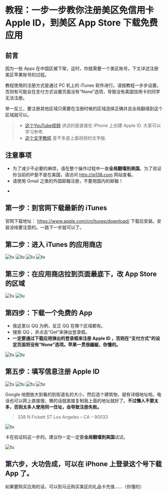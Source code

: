 # 教程：一步一步教你注册美区免信用卡 Apple ID，到美区 App Store 下载免费应用

## 前言

因为一些 Apps 在中国区被下架，这时，你就需要一个美区账号。下文详述注册美区苹果账号的过程。

教程使用的注册方式是通过 PC 机上的 iTunes 软件进行。请按教程一步步设置，否则有可能会在支付方式设置页面没有“None”选项，导致没有美国信用卡的同学无法注册。

举一反三，要注册其他区域只需要在注册时候的区域选择正确并且全局翻墙到这个区域就可以。

> * [这个YouTube视频](https://www.youtube.com/watch?v=EXUbgANMgNE) 讲述的是直接在 iPhone 上创建 Apple ID. 大家可以学习参考.
> * [这个文字教程](http://bbs.feng.com/read-htm-tid-11383798.html) 差不多是上面视频的文字版.

## 注意事项

* 为了减少不必要的麻烦，请在整个操作过程中一直**全局翻墙到美国**。为了验证你当前的IP是不是在美国，请访问 http://ip138.com 网站查看。
* 请使用 Gmail 之类的外国邮箱注册，不要用国内的邮箱！
* ~~~如果你确实翻不了墙，你可以百度“网际飞梭”找到我的QQ，我可以给你个临时SS线路二维码。如果你还不明所以，请关闭这个网页。掰掰。~~~

## 第一步：到官网下载最新的 iTunes

官网下载地址： https://www.apple.com/cn/itunes/download/
下载后安装。安装没啥要注意的。一路下一步就可以了。


## 第二步：进入 iTunes 的应用商店

![tu](https://raw.githubusercontent.com/OneSecure/ShadowAgentNotes/master/AppleID/20170729200129.png)
![tu](https://raw.githubusercontent.com/OneSecure/ShadowAgentNotes/master/AppleID/20170729200222.png)
![tu](https://raw.githubusercontent.com/OneSecure/ShadowAgentNotes/master/AppleID/20170729200255.png)
![tu](https://raw.githubusercontent.com/OneSecure/ShadowAgentNotes/master/AppleID/20170729200342.png)

## 第三步：在应用商店拉到页面最底下，改 App Store 的区域

![tu](https://raw.githubusercontent.com/OneSecure/ShadowAgentNotes/master/AppleID/20170729200458.png)
![tu](https://raw.githubusercontent.com/OneSecure/ShadowAgentNotes/master/AppleID/20170729200526.png)


## 第四步：下载一个免费的 App

* 我这里以 QQ 为例，反正 QQ 在哪个区域都有。
* 搜索 QQ ，并点击“Get”来弹出登录框。
* **一定要通过下载应用弹出的登录框来注册 Apple ID ，否则在“支付方式”的设定页面将没有“None”选项。苹果一贯很龌龊，你懂的。**

![tu](https://raw.githubusercontent.com/OneSecure/ShadowAgentNotes/master/AppleID/20170729200654.png)
![tu](https://raw.githubusercontent.com/OneSecure/ShadowAgentNotes/master/AppleID/20170729200733.png)

## 第五步：填写信息注册 Apple ID

![tu](https://raw.githubusercontent.com/OneSecure/ShadowAgentNotes/master/AppleID/20170729200911.png)
![tu](https://raw.githubusercontent.com/OneSecure/ShadowAgentNotes/master/AppleID/20170729201332.png)
![tu](https://raw.githubusercontent.com/OneSecure/ShadowAgentNotes/master/AppleID/20170729201428.png)
![tu](https://raw.githubusercontent.com/OneSecure/ShadowAgentNotes/master/AppleID/20170729202004.png)

Google 地图放大到看的到街道名的大小，然后选个建筑物，就有详细地址啦。电话也可以网上直接搜，懒的话就直接复制我上面的地址就好了。**不过懒人不要太多，否则太多人使用同一住址，会导致注册失败。**

> 338 N Fickett ST
> Los Angeles – CA – 90033

![tu](https://raw.githubusercontent.com/OneSecure/ShadowAgentNotes/master/AppleID/20170729202043.png)

卡在验证码这一步的。建议你一定一定要**全局翻墙到美国**试试。

![tu](https://raw.githubusercontent.com/OneSecure/ShadowAgentNotes/master/AppleID/20170729202156.png)

## 第六步，大功告成，可以在 iPhone 上登录这个号下载 App 了。

如果要购买应用的话，可以到马云购买美区的礼品卡充值……（你懂的）
